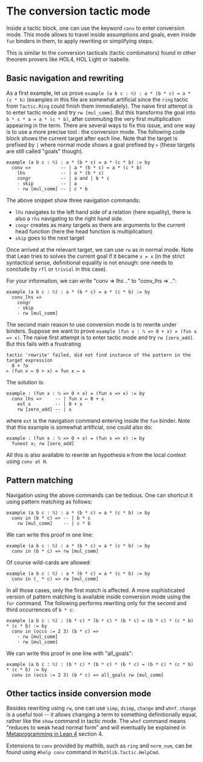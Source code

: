 # The conversion tactic mode

Inside a tactic block, one can use the keyword `conv` to enter conversion
mode. This mode allows to travel inside assumptions and goals, even
inside `fun` binders in them, to apply rewriting or simplifying steps.

This is similar to the conversion tacticals (tactic combinators) found in
other theorem provers like HOL4, HOL Light or Isabelle.

## Basic navigation and rewriting

As a first example, let us prove
`example (a b c : ℕ) : a * (b * c) = a * (c * b)` (examples in this file
are somewhat artificial since the `ring` tactic from
`Tactic.Ring` could finish them immediately). The naive first attempt is
to enter tactic mode and try `rw [mul_comm]`. But this transforms the goal
into `b * c * a = a * (c * b)`, after commuting the very first
multiplication appearing in the term. There are several ways to fix this
issue, and one way is to use a more precise tool : the
conversion mode.  The following code block shows the current target after
each line. Note that the target is prefixed by `|` where normal mode
shows a goal prefixed by `⊢` (these targets are still called "goals"
though).

```lean
example (a b c : ℕ) : a * (b * c) = a * (c * b) := by
  conv =>           -- | a * (b * c) = a * (c * b)
    lhs             -- | a * (b * c)
    congr           -- | a and | b * c
    · skip          -- | a
    · rw [mul_comm] -- | c * b
```

The above snippet show three navigation commands:
* `lhs` navigates to the left hand side of a relation (here
  equality), there is also a `rhs` navigating to the right hand side.
* `congr` creates as many targets as there are arguments to the current
  head function (here the head function is multiplication)
* `skip` goes to the next target

Once arrived at the relevant target, we can use `rw` as in normal mode.
Note that Lean tries to solves the current goal if it became `x = x` (in
the strict syntactical sense, definitional equality is not enough: one
needs to conclude by `rfl` or `trivial` in this case).

For your information, we can write "conv => lhs .." to "conv_lhs => ..":

```lean
example (a b c : ℕ) : a * (b * c) = a * (c * b) := by
  conv_lhs =>
    congr
    · skip
    · rw [mul_comm]
```

The second main reason to use conversion mode is to rewrite under
binders. Suppose we want to prove `example (fun x : ℕ => 0 + x) = (fun x => x)`.
The naive first attempt is to enter tactic mode and try `rw [zero_add]`.
But this fails with a frustrating
```text
tactic 'rewrite' failed, did not find instance of the pattern in the target expression
  0 + ?a
⊢ (fun x ↦ 0 + x) = fun x ↦ x
```

The solution is:
```lean
example : (fun x : ℕ => 0 + x) = (fun x => x) := by
  conv_lhs =>     -- | fun x ↦ 0 + x
    ext x         -- | 0 + x
    rw [zero_add] -- | x
```
where `ext` is the navigation command entering inside the `fun` binder.
Note that this example is somewhat artificial, one could also do:
```lean
example : (fun x : ℕ => 0 + x) = (fun x => x) := by
  funext x; rw [zero_add]
```

All this is also available to rewrite an hypothesis `H` from the local context
using `conv at H`.

## Pattern matching

Navigation using the above commands can be tedious. One can shortcut it
using pattern matching as follows:

```lean
example (a b c : ℕ) : a * (b * c) = a * (c * b) := by
  conv in (b * c) => -- | b * c
    rw [mul_comm]    -- | c * b
```

We can write this proof in one line:

```lean
example (a b c : ℕ) : a * (b * c) = a * (c * b) := by
  conv in (b * c) => rw [mul_comm]
```

Of course wild-cards are allowed:

```lean
example (a b c : ℕ) : a * (b * c) = a * (c * b) := by
  conv in (_ * c) => rw [mul_comm]
```

In all those cases, only the first match is affected.
A more sophisticated version of pattern matching is available inside
conversion mode using the `for` command. The following performs rewriting
only for the second and third occurrences of `b * c`:

```lean
example (a b c : ℕ) : (b * c) * (b * c) * (b * c) = (b * c) * (c * b) * (c * b) := by
  conv in (occs := 2 3) (b * c) =>
    · rw [mul_comm]
    · rw [mul_comm]
```

We can write this proof in one line with "all_goals":

```lean
example (a b c : ℕ) : (b * c) * (b * c) * (b * c) = (b * c) * (c * b) * (c * b) := by
  conv in (occs := 2 3) (b * c) => all_goals rw [mul_comm]
```

## Other tactics inside conversion mode

Besides rewriting using `rw`, one can use `simp`, `dsimp`, `change` and `whnf`.
`change` is a useful tool -- it allows changing a term to something
definitionally equal, rather like the `show` command in tactic mode.
The `whnf` command means "reduces to weak head normal form" and will eventually
be explained in [Metaprogramming in Lean 4](https://leanprover-community.github.io/lean4-metaprogramming-book/main/04_metam.html#weak-head-normalisation) section 4.

Extensions to `conv` provided by mathlib, such as `ring` and `norm_num`, can be
found using `#help conv` command in `Mathlib.Tactic.HelpCmd`.
